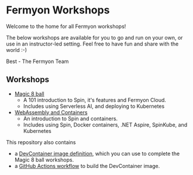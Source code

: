 # Fermyon Workshops

Welcome to the home for all Fermyon workshops!

The below workshops are available for you to go and run on your own, or use in an instructor-led setting. Feel free to have fun and share with the world :-)

Best - The Fermyon Team

## Workshops

- [Magic 8 ball](./magic-8-ball/README.md)
  - A 101 introduction to Spin, it's features and Fermyon Cloud.
  - Includes using Serverless AI, and deploying to Kubernetes
- [WebAssembly and Containers](./wasm-and-containers/README.md)
  - An introduction to Spin and containers.
  - Includes using Spin, Docker containers, .NET Aspire, SpinKube, and Kubernetes

This repository also contains
- a [DevContainer image definition](.devcontainer/devcontainer.json), which you can use to complete the Magic 8 ball workshops.
- a [GitHub Actions workflow](.github/workflows/docker.yaml) to build the DevContainer image.
